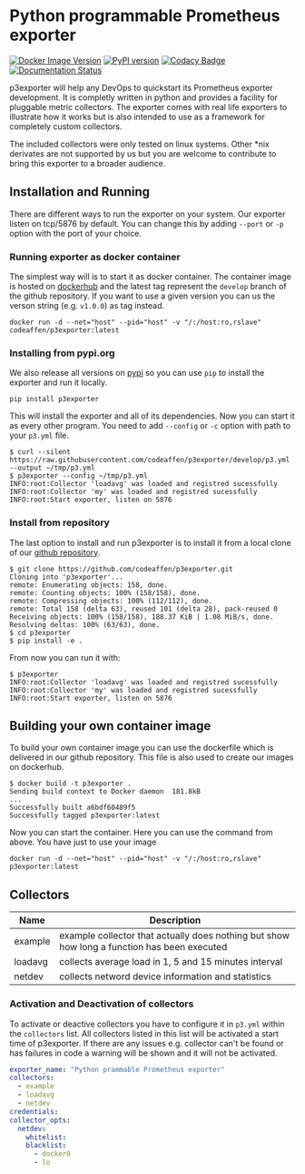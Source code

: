 # Python programmable Prometheus exporter

[![Docker Image Version](https://img.shields.io/docker/v/codeaffen/p3exporter?label=dockerhub&logo=dockerhub&sort=semver)](https://hub.docker.com/r/codeaffen/p3exporter)
[![PyPI version](https://badge.fury.io/py/p3exporter.svg)](https://badge.fury.io/py/p3exporter)
[![Codacy Badge](https://app.codacy.com/project/badge/Grade/0c608f1a8a18412ba2031853b8963be7)](https://www.codacy.com/gh/codeaffen/p3exporter/dashboard?utm_source=github.com&amp;utm_medium=referral&amp;utm_content=codeaffen/p3exporter&amp;utm_campaign=Badge_Grade)
[![Documentation Status](https://readthedocs.org/projects/p3exporter/badge/?version=develop)](https://p3exporter.readthedocs.io/en/latest/?badge=latest)

p3exporter will help any DevOps to quickstart its Prometheus exporter development. It is completly written in python and provides a facility for pluggable metric collectors.
The exporter comes with real life exporters to illustrate how it works but is also intended to use as a framework for completely custom collectors.

The included collectors were only tested on linux systems. Other \*nix derivates are not supported by us but you are welcome to contribute to bring this exporter to a broader audience.

## Installation and Running

There are different ways to run the exporter on your system. Our exporter listen on tcp/5876 by default. You can change this by adding `--port` or `-p` option with the port of your choice.

### Running exporter as docker container

The simplest way will is to start it as docker container.
The container image is hosted on [dockerhub](https://hub.docker.com/r/codeaffen/p3exporter) and the latest tag represent the `develop` branch of the github repository.
If you want to use a given version you can us the verson string (e.g. `v1.0.0`) as tag instead.

```text
docker run -d --net="host" --pid="host" -v "/:/host:ro,rslave" codeaffen/p3exporter:latest
```

### Installing from pypi.org

We also release all versions on [pypi](https://pypi.org/project/p3exporter/) so you can use `pip` to install the exporter and run it locally.

```text
pip install p3exporter
```

This will install the exporter and all of its dependencies. Now you can start it as every other program. You need to add `--config` or `-c` option with path to your `p3.yml` file.

```text
$ curl --silent https://raw.githubusercontent.com/codeaffen/p3exporter/develop/p3.yml --output ~/tmp/p3.yml
$ p3exporter --config ~/tmp/p3.yml
INFO:root:Collector 'loadavg' was loaded and registred sucessfully
INFO:root:Collector 'my' was loaded and registred sucessfully
INFO:root:Start exporter, listen on 5876
```

### Install from repository

The last option to install and run p3exporter is to install it from a local clone of our [github repository](https://github.com/codeaffen/p3exporter).

```text
$ git clone https://github.com/codeaffen/p3exporter.git
Cloning into 'p3exporter'...
remote: Enumerating objects: 158, done.
remote: Counting objects: 100% (158/158), done.
remote: Compressing objects: 100% (112/112), done.
remote: Total 158 (delta 63), reused 101 (delta 28), pack-reused 0
Receiving objects: 100% (158/158), 188.37 KiB | 1.08 MiB/s, done.
Resolving deltas: 100% (63/63), done.
$ cd p3exporter
$ pip install -e .
```

From now you can run it with:

```text
$ p3exporter
INFO:root:Collector 'loadavg' was loaded and registred sucessfully
INFO:root:Collector 'my' was loaded and registred sucessfully
INFO:root:Start exporter, listen on 5876
```

## Building your own container image

To build your own container image you can use the dockerfile which is delivered in our github repository.
This file is also used to create our images on dockerhub.

```text
$ docker build -t p3exporter .
Sending build context to Docker daemon  181.8kB
...
Successfully built a6bdf60489f5
Successfully tagged p3exporter:latest
```

Now you can start the container. Here you can use the command from above. You have just to use your image

```text
docker run -d --net="host" --pid="host" -v "/:/host:ro,rslave" p3exporter:latest
```

## Collectors

Name | Description
---- | -----------
example | example collector that actually does nothing but show how long a function has been executed
loadavg | collects average load in 1, 5 and 15 minutes interval
netdev | collects netword device information and statistics

### Activation and Deactivation of collectors

To activate or deactive collectors you have to configure it in `p3.yml` within the `collectors` list. All collectors listed in this list will be activated a start time of p3exporter. If there are any issues e.g. collector can't be found or has failures in code a warning will be shown and it will not be activated.

```yaml
exporter_name: "Python prammable Prometheus exporter"
collectors:
  - example
  - loadavg
  - netdev
credentials:
collector_opts:
  netdev:
    whitelist:
    blacklist:
      - docker0
      - lo
```
